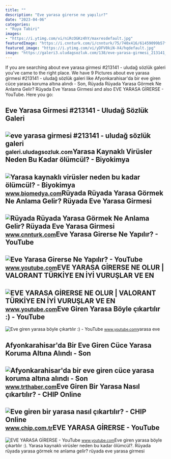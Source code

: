 ```yaml
---
title: ""
description: "Eve yarasa girerse ne yapılır?"
date: "2023-04-06"
categories:
- "Ruya Tabiri"
images:
- "https://i.ytimg.com/vi/niRcOGKz4hY/maxresdefault.jpg"
featuredImage: "https://i.cnnturk.com/i/cnnturk/75/740x416/61459099b57f1524c85cebc1.jpg"
featured_image: "https://i.ytimg.com/vi/yDFV0kiN-X4/hqdefault.jpg"
image: "https://galeri3.uludagsozluk.com/138/eve-yarasa-girmesi_213141_m.jpg"
---
```


If you are searching about eve yarasa girmesi #213141 - uludağ sözlük galeri you've came to the right place. We have 9 Pictures about eve yarasa girmesi #213141 - uludağ sözlük galeri like Afyonkarahisar'da bir eve giren cüce yarasa koruma altına alındı - Son, Rüyada Rüyada Yarasa Görmek Ne Anlama Gelir? Rüyada Eve Yarasa Girmesi and also EVE YARASA GİRERSE - YouTube. Here you go:

Eve Yarasa Girmesi #213141 - Uludağ Sözlük Galeri
-------------------------------------------------

 ![eve yarasa girmesi #213141 - uludağ sözlük galeri](https://galeri3.uludagsozluk.com/138/eve-yarasa-girmesi_213141_m.jpg) <small>galeri.uludagsozluk.com</small>Yarasa Kaynaklı Virüsler Neden Bu Kadar ölümcül? - Biyokimya
------------------------------------------------------------

 ![Yarasa kaynaklı virüsler neden bu kadar ölümcül? - Biyokimya](https://www.biomedya.com/uploads/images/articles/large/eve-giren-yarasa.jpg) <small>www.biomedya.com</small>Rüyada Rüyada Yarasa Görmek Ne Anlama Gelir? Rüyada Eve Yarasa Girmesi
----------------------------------------------------------------------

 ![Rüyada Rüyada Yarasa Görmek Ne Anlama Gelir? Rüyada Eve Yarasa Girmesi](https://i.cnnturk.com/i/cnnturk/75/740x416/61459099b57f1524c85cebc1.jpg) <small>www.cnnturk.com</small>Eve Yarasa Girerse Ne Yapılır? - YouTube
----------------------------------------

 ![Eve Yarasa Girerse Ne Yapılır? - YouTube](https://i.ytimg.com/vi/yDFV0kiN-X4/hqdefault.jpg) <small>www.youtube.com</small>EVE YARASA GİRERSE NE OLUR | VALORANT TÜRKİYE EN İYİ VURUŞLAR VE EN
-------------------------------------------------------------------

 ![EVE YARASA GİRERSE NE OLUR | VALORANT TÜRKİYE EN İYİ VURUŞLAR VE EN](https://i.ytimg.com/vi/niRcOGKz4hY/maxresdefault.jpg) <small>www.youtube.com</small>Eve Giren Yarasa Böyle çıkartılır :) - YouTube
----------------------------------------------

 ![Eve giren yarasa böyle çıkartılır :) - YouTube](https://i.ytimg.com/vi/3TGTmeAd2pA/maxresdefault.jpg) <small>www.youtube.com</small>yarasa eve

Afyonkarahisar'da Bir Eve Giren Cüce Yarasa Koruma Altına Alındı - Son
----------------------------------------------------------------------

 ![Afyonkarahisar'da bir eve giren cüce yarasa koruma altına alındı - Son](https://trthaberstatic.cdn.wp.trt.com.tr/resimler/1804000/cuce-yarasa-a-1804084.jpg) <small>www.trthaber.com</small>Eve Giren Bir Yarasa Nasıl çıkartılır? - CHIP Online
----------------------------------------------------

 ![Eve giren bir yarasa nasıl çıkartılır? - CHIP Online](https://img.chip.com.tr/rcman/Cw1280h720q95gm/storage/files/images/2022/12/24/eve-giren-bir-yarasa-nasil-cikartilir-wqFF.jpg) <small>www.chip.com.tr</small>EVE YARASA GİRERSE - YouTube
----------------------------

 ![EVE YARASA GİRERSE - YouTube](https://i.ytimg.com/vi/yYrEmo_G7_M/maxresdefault.jpg?sqp=-oaymwEmCIAKENAF8quKqQMa8AEB-AGUA4AC0AWKAgwIABABGH8gWighMA8=&rs=AOn4CLCd5e3l1o-xbKUM8KF77NTvphYumw) <small>www.youtube.com</small>Eve giren yarasa böyle çıkartılır :). Yarasa kaynaklı virüsler neden bu kadar ölümcül?. Rüyada rüyada yarasa görmek ne anlama gelir? rüyada eve yarasa girmesi
